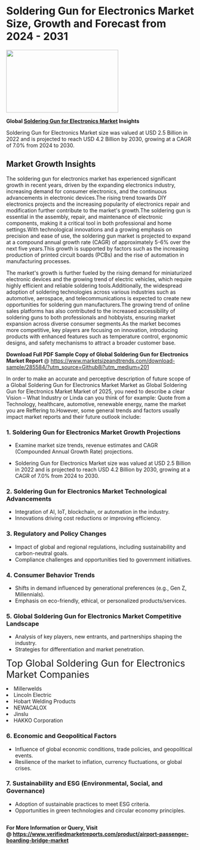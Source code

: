 <H1>Soldering Gun for Electronics Market Size, Growth and Forecast from 2024 - 2031</H1><img class="aligncenter size-medium wp-image-584254" src="https://thirdeyenews.in/wp-content/uploads/2024/09/Global-Market-Research-300x168.jpeg" alt="" width="300" height="168" /><p><strong>Global&nbsp;<a href="https://www.marketsizeandtrends.com/download-sample/285584/?utm_source=Github8j?utm_medium=201">Soldering Gun for Electronics Market</a> Insights</strong></p><p>Soldering Gun for Electronics Market size was valued at USD 2.5 Billion in 2022 and is projected to reach USD 4.2 Billion by 2030, growing at a CAGR of 7.0% from 2024 to 2030.</p><p><h2>Market Growth Insights</h2> <p>The soldering gun for electronics market has experienced significant growth in recent years, driven by the expanding electronics industry, increasing demand for consumer electronics, and the continuous advancements in electronic devices.The rising trend towards DIY electronics projects and the increasing popularity of electronics repair and modification further contribute to the market's growth.The soldering gun is essential in the assembly, repair, and maintenance of electronic components, making it a critical tool in both professional and home settings.With technological innovations and a growing emphasis on precision and ease of use, the soldering gun market is projected to expand at a compound annual growth rate (CAGR) of approximately 5-6% over the next five years.This growth is supported by factors such as the increasing production of printed circuit boards (PCBs) and the rise of automation in manufacturing processes.</p> <p>The market's growth is further fueled by the rising demand for miniaturized electronic devices and the growing trend of electric vehicles, which require highly efficient and reliable soldering tools.Additionally, the widespread adoption of soldering technologies across various industries such as automotive, aerospace, and telecommunications is expected to create new opportunities for soldering gun manufacturers.The growing trend of online sales platforms has also contributed to the increased accessibility of soldering guns to both professionals and hobbyists, ensuring market expansion across diverse consumer segments.As the market becomes more competitive, key players are focusing on innovation, introducing products with enhanced features such as temperature control, ergonomic designs, and safety mechanisms to attract a broader customer base.</p> <p><span class=""><strong>Download Full PDF Sample Copy of Global Soldering Gun for Electronics Market Report</strong> @ <a href="https://www.marketsizeandtrends.com/download-sample/285584/?utm_source=Github8j?utm_medium=201" target="_blank">https://www.marketsizeandtrends.com/download-sample/285584/?utm_source=Github8j?utm_medium=201</a></span></p><p>In order to make an accurate and perceptive description of future scope of a Global&nbsp;Soldering Gun for Electronics Market Market as Global&nbsp;Soldering Gun for Electronics Market Market of 2025, you need to describe a clear Vision &ndash; What Industry or Linda can you think of for example: Quote from a Technology, healthcare, automotive, renewable energy, name the market you are Reffering to.However, some general trends and factors usually impact market reports and their future outlook include:</p><h3>1.&nbsp;<strong>Soldering Gun for Electronics Market Growth Projections</strong></h3><ul><li>Examine market size trends, revenue estimates and CAGR (Compounded Annual Growth Rate) projections.</li><li><p>Soldering Gun for Electronics Market size was valued at USD 2.5 Billion in 2022 and is projected to reach USD 4.2 Billion by 2030, growing at a CAGR of 7.0% from 2024 to 2030.</p></li></ul><h3>2.&nbsp;<strong>Soldering Gun for Electronics Market Technological Advancements</strong></h3><ul><li>Integration of AI, IoT, blockchain, or automation in the industry.</li><li>Innovations driving cost reductions or improving efficiency.</li></ul><h3>3.&nbsp;<strong>Regulatory and Policy Changes</strong></h3><ul><li>Impact of global and regional regulations, including sustainability and carbon-neutral goals.</li><li>Compliance challenges and opportunities tied to government initiatives.</li></ul><h3>4.&nbsp;<strong>Consumer Behavior Trends</strong></h3><ul><li>Shifts in demand influenced by generational preferences (e.g., Gen Z, Millennials).</li><li>Emphasis on eco-friendly, ethical, or personalized products/services.</li></ul><h3>5.&nbsp;<strong>Global Soldering Gun for Electronics Market Competitive Landscape</strong></h3><ul><li>Analysis of key players, new entrants, and partnerships shaping the industry.</li><li>Strategies for differentiation and market penetration.</li></ul><p data-pm-slice="1 1 []"><span style="color: inherit; font-family: inherit; font-size: 25px;">Top Global Soldering Gun for Electronics Market Companies</span></p><div class="" data-test-id=""><p><li>Millerwelds</li><li> Lincoln Electric</li><li> Hobart Welding Products</li><li> NEWACALOX</li><li> Jinslu</li><li> HAKKO Corporation</li></p></div><h3>6.&nbsp;<strong>Economic and Geopolitical Factors</strong></h3><ul><li>Influence of global economic conditions, trade policies, and geopolitical events.</li><li>Resilience of the market to inflation, currency fluctuations, or global crises.</li></ul><h3>7.&nbsp;<strong>Sustainability and ESG (Environmental, Social, and Governance)</strong></h3><ul><li>Adoption of sustainable practices to meet ESG criteria.</li><li>Opportunities in green technologies and circular economy principles.</li></ul><h2><strong style="font-size: 14px;">For More Information or Query, Visit @&nbsp;</strong><a style="background-color: #ffffff; font-size: 14px;" href="https://www.marketsizeandtrends.com/report/soldering-gun-for-electronics-market/" target="_blank">https://www.verifiedmarketreports.com/product/airport-passenger-boarding-bridge-market</a></h2>